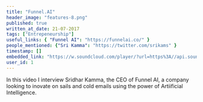 ```yaml
---
title: "Funnel.AI"
header_image: "features-8.png" 
published: true
written_at_date: 21-07-2017
tags: ["Entrepeneurship"]
useful_links: { "Funnel AI": "https://funnelai.co/" }
people_mentioned: {"Sri Kamma": "https://twitter.com/srikams" }
timestamp: []
embedded_link: "https://w.soundcloud.com/player/?url=https%3A//api.soundcloud.com/tracks/332969831"
user_id: 1
---
```


In this video I interview Sridhar Kamma, the CEO of Funnel AI, a company looking to inovate on sails and cold emails
using the power of Artiificial Intelligence.